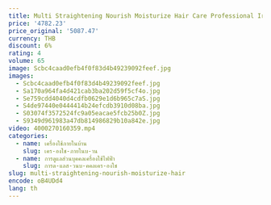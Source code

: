 ```yaml
---
title: Multi Straightening Nourish Moisturize Hair Care Professional Iron Steampod แปรงผม Steam Hair Straightener Comb
price: '4782.23'
price_original: '5087.47'
currency: THB
discount: 6%
rating: 4
volume: 65
image: Scbc4caad0efb4f0f83d4b49239092feef.jpg
images:
  - Scbc4caad0efb4f0f83d4b49239092feef.jpg
  - Sa170a964fa4d421cab3ba202d59f5cf4o.jpg
  - Se759cdd4040d4cdfb0629e1d6b965c7aS.jpg
  - S4de97440e0444414b24efcdb3910d08ba.jpg
  - S03074f3572524fc9a05eacae5fcb25b0Z.jpg
  - S9349d961983a47db814986829b10a842e.jpg
video: 4000270160359.mp4
categories:
  - name: เครื่องใช้ภายในบ้าน
    slug: เคร-องใช-ภายในบ-าน
  - name: การดูแลส่วนบุคคลเครื่องใช้ไฟฟ้า
    slug: การด-แลส-วนบ-คคลเคร-องใช
slug: multi-straightening-nourish-moisturize-hair
encode: oB4UDd4
lang: th
---
```

  